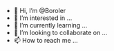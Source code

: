 - 👋 Hi, I’m @Boroler
- 👀 I’m interested in ...
- 🌱 I’m currently learning ...
- 💞️ I’m looking to collaborate on ...
- 📫 How to reach me ...

<!---
Boroler/Boroler is a ✨ special ✨ repository because its `README.md` (this file) appears on your GitHub profile.
You can click the Preview link to take a look at your changes.
--->
